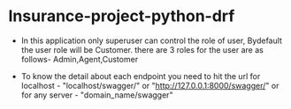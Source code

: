 # Insurance-project-python-drf


* In this application only superuser can control the role of user, Bydefault the user role will be Customer.
there are 3 roles for the user are as follows- Admin,Agent,Customer

* To know the detail about each endpoint you need to hit the url for localhost - "localhost/swagger/" or "http://127.0.0.1:8000/swagger/"
or for any server - "domain_name/swagger"


